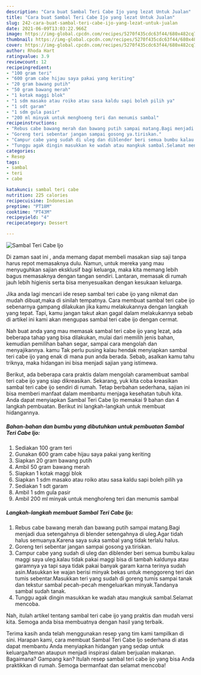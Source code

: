 ```yaml
---
description: "Cara buat Sambal Teri Cabe Ijo yang lezat Untuk Jualan"
title: "Cara buat Sambal Teri Cabe Ijo yang lezat Untuk Jualan"
slug: 242-cara-buat-sambal-teri-cabe-ijo-yang-lezat-untuk-jualan
date: 2021-06-09T13:03:22.966Z
image: https://img-global.cpcdn.com/recipes/5270f435cdc63f44/680x482cq70/sambal-teri-cabe-ijo-foto-resep-utama.jpg
thumbnail: https://img-global.cpcdn.com/recipes/5270f435cdc63f44/680x482cq70/sambal-teri-cabe-ijo-foto-resep-utama.jpg
cover: https://img-global.cpcdn.com/recipes/5270f435cdc63f44/680x482cq70/sambal-teri-cabe-ijo-foto-resep-utama.jpg
author: Rhoda Hart
ratingvalue: 3.9
reviewcount: 12
recipeingredient:
- "100 gram teri"
- "600 gram cabe hijau saya pakai yang keriting"
- "20 gram bawang putih"
- "50 gram bawang merah"
- "1 kotak maggi blok"
- "1 sdm masako atau roiko atau sasa kaldu sapi boleh pilih ya"
- "1 sdt garam"
- "1 sdm gula pasir"
- "200 ml minyak untuk menghoeng teri dan menumis sambal"
recipeinstructions:
- "Rebus cabe bawang merah dan bawang putih sampai matang.Bagi menjadi dua setengahnya di blender setengahnya di uleg.Agar tidah halus semuanya.Karena saya suka sambal yang tidak terlalu halus."
- "Goreng teri sebentar jangan sampai gosong ya.tiriskan."
- "Campur cabe yang sudah di uleg dan diblender beri semua bumbu kalau maggi saya uleg.kalau tidak pakai maggi bisa di tambah kaldunya atau garamnya ya tapi saya tidak pakai banyak garam karna terinya sudah asin.Masukkan ke wajan berisi minyak bekas untuk menggoreng teri dan tumis sebentar.Masukkan teri yang sudah di goreng tumis sampai tanak dan tekstur sambal pecah-pecah mengeluarkan minyak.Tandanya sambal sudah tanak."
- "Tunggu agak dingin masukkan ke wadah atau mangkuk sambal.Selamat mencoba."
categories:
- Resep
tags:
- sambal
- teri
- cabe

katakunci: sambal teri cabe 
nutrition: 225 calories
recipecuisine: Indonesian
preptime: "PT18M"
cooktime: "PT43M"
recipeyield: "4"
recipecategory: Dessert

---
```



![Sambal Teri Cabe Ijo](https://img-global.cpcdn.com/recipes/5270f435cdc63f44/680x482cq70/sambal-teri-cabe-ijo-foto-resep-utama.jpg)

Di zaman  saat ini , anda memang dapat membeli masakan siap saji tanpa harus repot memasaknya dulu. Namun, untuk mereka yang mau menyuguhkan sajian eksklusif bagi keluarga, maka kita memang lebih bagus memasaknya dengan tangan sendiri. Lantaran, memasak di rumah jauh lebih higienis serta bisa menyesuaikan dengan kesukaan keluarga.

Jika anda lagi mencari ide resep sambal teri cabe ijo yang nikmat dan mudah dibuat,maka di sinilah tempatnya. Cara membuat sambal teri cabe ijo  sebenarnya gampang dilakukan jika kamu melakukannya dengan langkah yang tepat. Tapi, kamu jangan takut akan gagal dalam melakukannya 
sebab di artikel ini kami akan mengupas sambal teri cabe ijo dengan cermat.  



Nah buat anda yang mau memasak sambal teri cabe ijo yang lezat, ada beberapa tahap yang bisa dilakukan, mulai dari memilih jenis bahan, kemudian pemilihan bahan segar, sampai cara mengolah dan menyajikannya. kamu Tak perlu pusing kalau hendak menyiapkan sambal teri cabe ijo yang enak di mana pun anda berada. Sebab, asalkan kamu  tahu triknya, maka hidangan ini bisa menjadi sajian yang istimewa.

Berikut, ada beberapa cara praktis  dalam mengolah caramembuat sambal teri cabe ijo yang siap dikreasikan. Sekarang, yuk kita coba kreasikan sambal teri cabe ijo sendiri di rumah. Tetap berbahan sederhana, sajian ini bisa memberi manfaat dalam membantu menjaga kesehatan tubuh kita. Anda dapat menyiapkan Sambal Teri Cabe Ijo memakai 9 bahan dan 4 langkah pembuatan. Berikut ini langkah-langkah untuk membuat hidangannya.

<!--inarticleads1-->

##### Bahan-bahan dan bumbu yang dibutuhkan untuk pembuatan Sambal Teri Cabe Ijo:

1. Sediakan 100 gram teri
1. Gunakan 600 gram cabe hijau saya pakai yang keriting
1. Siapkan 20 gram bawang putih
1. Ambil 50 gram bawang merah
1. Siapkan 1 kotak maggi blok
1. Siapkan 1 sdm masako atau roiko atau sasa kaldu sapi boleh pilih ya
1. Sediakan 1 sdt garam
1. Ambil 1 sdm gula pasir
1. Ambil 200 ml minyak untuk menghoŕeng teri dan menumis sambal




<!--inarticleads2-->

##### Langkah-langkah membuat Sambal Teri Cabe Ijo:

1. Rebus cabe bawang merah dan bawang putih sampai matang.Bagi menjadi dua setengahnya di blender setengahnya di uleg.Agar tidah halus semuanya.Karena saya suka sambal yang tidak terlalu halus.
1. Goreng teri sebentar jangan sampai gosong ya.tiriskan.
1. Campur cabe yang sudah di uleg dan diblender beri semua bumbu kalau maggi saya uleg.kalau tidak pakai maggi bisa di tambah kaldunya atau garamnya ya tapi saya tidak pakai banyak garam karna terinya sudah asin.Masukkan ke wajan berisi minyak bekas untuk menggoreng teri dan tumis sebentar.Masukkan teri yang sudah di goreng tumis sampai tanak dan tekstur sambal pecah-pecah mengeluarkan minyak.Tandanya sambal sudah tanak.
1. Tunggu agak dingin masukkan ke wadah atau mangkuk sambal.Selamat mencoba.




Nah, itulah artikel tentang  sambal teri cabe ijo  yang praktis dan mudah versi kita. Semoga anda bisa membuatnya dengan hasil yang terbaik. 

Terima kasih anda telah menggunakan resep yang tim kami tampilkan di sini. Harapan kami, cara membuat  Sambal Teri Cabe Ijo sederhana di atas dapat membantu Anda menyiapkan hidangan yang sedap untuk keluarga/teman ataupun menjadi inspirasi dalam berjualan makanan. Bagaimana? Gampang kan? Itulah resep sambal teri cabe ijo yang bisa Anda praktikkan di rumah. Semoga bermanfaat dan selamat mencoba!

